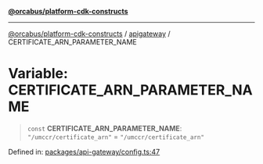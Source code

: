[**@orcabus/platform-cdk-constructs**](../../../../README.md)

***

[@orcabus/platform-cdk-constructs](../../../../README.md) / [apigateway](../README.md) / CERTIFICATE\_ARN\_PARAMETER\_NAME

# Variable: CERTIFICATE\_ARN\_PARAMETER\_NAME

> `const` **CERTIFICATE\_ARN\_PARAMETER\_NAME**: `"/umccr/certificate_arn"` = `"/umccr/certificate_arn"`

Defined in: [packages/api-gateway/config.ts:47](https://github.com/OrcaBus/platform-cdk-constructs/blob/main/packages/api-gateway/config.ts#L47)
